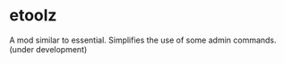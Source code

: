 # etoolz
A mod similar to essential. Simplifies the use of some admin commands. (under development)
